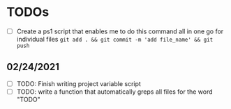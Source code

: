 # TODOs 

- [ ] Create a ps1 script that enables me to do this command all in one go for individual files
`git add . && git commit -m 'add file_name' && git push`

## 02/24/2021

- [ ] TODO: Finish writing project variable script
- [ ] TODO: write a function that automatically greps all files for the word "TODO"
